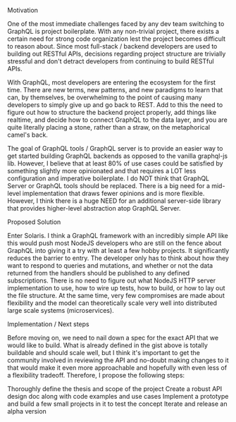 Motivation

One of the most immediate challenges faced by any dev team switching to GraphQL is project boilerplate. With any non-trivial project, there exists a certain need for strong code organization lest the project becomes difficult to reason about. Since most full-stack / backend developers are used to building out RESTful APIs, decisions regarding project structure are trivially stressful and don't detract developers from continuing to build RESTful APIs.

With GraphQL, most developers are entering the ecosystem for the first time. There are new terms, new patterns, and new paradigms to learn that can, by themselves, be overwhelming to the point of causing many developers to simply give up and go back to REST. Add to this the need to figure out how to structure the backend project properly, add things like realtime, and decide how to connect GraphQL to the data layer, and you are quite literally placing a stone, rather than a straw, on the metaphorical camel's back.

The goal of GraphQL tools / GraphQL server is to provide an easier way to get started building GraphQL backends as opposed to the vanilla graphql-js lib. However, I believe that at least 80% of use cases could be satisfied by something slightly more opinionated and that requires a LOT less configuration and imperative boilerplate. I do NOT think that GraphQL Server or GraphQL tools should be replaced. There is a big need for a mid-level implementation that draws fewer opinions and is more flexible. However, I think there is a huge NEED for an additional server-side library that provides higher-level abstraction atop GraphQL Server.

Proposed Solution

Enter Solaris. I think a GraphQL framework with an incredibly simple API like this would push most NodeJS developers who are still on the fence about GraphQL into giving it a try with at least a few hobby projects. It significantly reduces the barrier to entry. The developer only has to think about how they want to respond to queries and mutations, and whether or not the data returned from the handlers should be published to any defined subscriptions. There is no need to figure out what NodeJS HTTP server implementation to use, how to wire up tests, how to build, or how to lay out the file structure. At the same time, very few compromises are made about flexibility and the model can theoretically scale very well into distributed large scale systems (microservices).

Implementation / Next steps

Before moving on, we need to nail down a spec for the exact API that we would like to build. What is already defined in the gist above is totally buildable and should scale well, but I think it's important to get the community involved in reviewing the API and no-doubt making changes to it that would make it even more approachable and hopefully with even less of a flexibility tradeoff. Therefore, I propose the following steps:

Thoroughly define the thesis and scope of the project
Create a robust API design doc along with code examples and use cases
Implement a prototype and build a few small projects in it to test the concept
Iterate and release an alpha version
